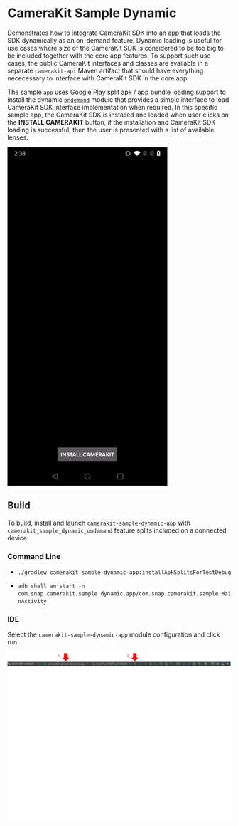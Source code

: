 # CameraKit Sample Dynamic

Demonstrates how to integrate CameraKit SDK into an app that loads the SDK dynamically as an on-demand feature. Dynamic loading is useful for use cases where size of the CameraKit SDK is considered to be too big to be included together with the core app features. To support such use cases, the public CameraKit interfaces and classes are available in a separate `camerakit-api` Maven artifact that should have everything nececessary to interface with CameraKit SDK in the core app.

The sample [`app`](./app) uses Google Play split apk / [app bundle](https://developer.android.com/guide/app-bundle) loading support to install the dynamic [`ondemand`](./ondemand) module that provides a simple interface to load CameraKit SDK interface implementation when required. In this specific sample app, the CameraKit SDK is installed and loaded when user clicks on the **INSTALL CAMERAKIT** button, if the installation and CameraKit SDK loading is successful, then the user is presented with a list of available lenses:

![demo](../.doc/sample_dynamic_demo.gif)

## Build

To build, install and launch `camerakit-sample-dynamic-app` with `camerakit_sample_dynamic_ondemand` feature splits included on a connected device:

### Command Line

- `./gradlew camerakit-sample-dynamic-app:installApkSplitsForTestDebug`

- `adb shell am start -n com.snap.camerakit.sample.dynamic.app/com.snap.camerakit.sample.MainActivity`

### IDE

Select the `camerakit-sample-dynamic-app` module configuration and click run:

![run-android-studio](../.doc/sample_dynamic_run_android_studio.png)
